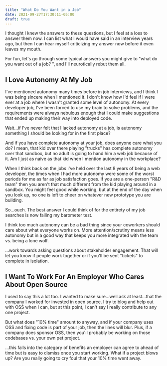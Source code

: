```yaml
---
title: "What Do You Want in a Job"
date: 2021-09-27T17:30:11-05:00
draft: true
---
```


I thought I knew the answers to these questions, but I feel at a loss to answer them now. I can 
list what I would have said in an interview years ago, but then I can hear myself criticizing my 
answer now before it even leaves my mouth. 

For fun, let's go through some typical answers you might give to "what do you want out of a job?
", and I'll neurotically rebut them all.

## I Love Autonomy At My Job

I've mentioned autonomy many times before in job interviews, and I think I was being sincere 
when I mentioned it. I don't know how I'd feel if I were ever at a job where I wasn't granted 
some level of autonomy. At every developer job, I've been forced to use my brain to solve 
problems, and the requirements were always nebulous enough that I could make suggestions that 
ended up making their way into deployed code.

Wait...if I've never felt that I lacked autonomy at a job, is autonomy something I should be 
looking for in the first place? 

And if you have complete autonomy at your job, does anyone care what you do? I mean, that kid 
over there playing "trucks" has complete autonomy over that sandbox, but no adult is going to 
hand him a web job because of it. Am I just as naive as that kid when I mention autonomy in the 
workplace?

When I think back on the jobs I've held over the last 8 years of being a web developer, the 
times when I had more autonomy were some of the worst periods for me as far as job satisfaction 
goes. If you are a one-person "R&D team" then you aren't that much different from the kid 
playing around in a sandbox. You might feel good while working, but at the end of the day when 
you look up, no one is left to cheer on whatever new prototype you are building.

So...ouch. The best answer I could think of for the entirety of my job searches is now failing 
my barometer test.

I think too much autonomy can be a bad thing since your coworkers should care about what 
everyone works on. More attention/scrutiny means less autonomy but in a good way that keeps you 
more integrated with the team vs. being a lone wolf.

...work towards asking questions about stakeholder engagement. That will let you know if people 
work together or if you'll be sent "tickets" to complete in isolation.

## I Want To Work For An Employer Who Cares About Open Source

I used to say this a lot too. I wanted to make sure...well ask at least...that the company I 
worked for invested in open source. I try to blog and help out with OSS when I can, but at this 
point, I can't say I really contribute to any one project.

But what does "10% time" amount to anyway, and if your company uses OSS and fixing code is part of your job, then the lines will blur. Plus, if a company does 
sponsor OSS, then you'll probably be working on those codebases vs. your own pet project.

...this falls into the category of benefits an employer can agree to ahead of time but is easy 
to dismiss once you start working. What if a project blows up? Are you really going to cry foul 
that your 10% time went away.

